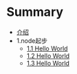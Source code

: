 # Summary

* [介绍](README.md)
* 1.node起步
    * [1.1 Hello World](note/start/quick1.md)
    * [1.2 Hello World](note/start/quick2.md)
    * [1.3 Hello World](note/start/quick3.md)

